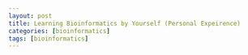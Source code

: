 ```yaml
---
layout: post
title: Learning Bioinformatics by Yourself (Personal Expeirence)
categories: [bioinformatics]
tags: [bioinformatics]
---
```


